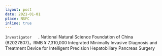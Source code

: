 ```yaml
---
layout: post
date: 2021-01-01
place: NSFC
inline: true
---
```


`Investigator	`.
National Natural Science Foundation of China (82027807)，RMB ¥ 7,310,000
Integrated Minimally Invasive Diagnosis and Treatment Device for Intelligent Precision Hepatobiliary Pancreas Surgery
